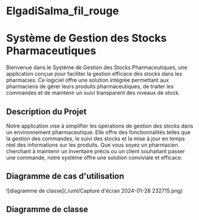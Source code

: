 # ElgadiSalma_fil_rouge


# Système de Gestion des Stocks Pharmaceutiques

Bienvenue dans le Système de Gestion des Stocks Pharmaceutiques, une application conçue pour faciliter la gestion efficace des stocks dans les pharmacies. Ce logiciel offre une solution intégrée permettant aux pharmaciens de gérer leurs produits pharmaceutiques, de traiter les commandes et de maintenir un suivi transparent des niveaux de stock.


## Description du Projet

Notre application vise à simplifier les opérations de gestion des stocks dans un environnement pharmaceutique. Elle offre des fonctionnalités telles que la gestion des commandes, le suivi des stocks et la mise à jour en temps réel des informations sur les produits. Que vous soyez un pharmacien cherchant à maintenir un inventaire précis ou un client souhaitant passer une commande, notre système offre une solution conviviale et efficace.


## Diagramme de cas d'utilisation

 ![diagramme de classe](./uml/Capture d'écran 2024-01-28 232715.png)



## Diagramme de classe
